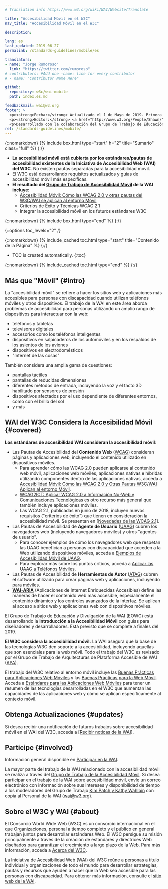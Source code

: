 ```yaml
---
# Translation info https://www.w3.org/wiki/WAI/Website/Translate

title: "Accesibilidad Móvil en el W3C"
nav_title: "Accesibilidad Móvil en el W3C"

description: 

lang: es
last_updated: 2019-06-27
permalink: /standards-guidelines/mobile/es

translators:
- name: "Jorge Rumoroso"
  link: "https://twitter.com/rumoroso"
# contributors: #Add one -name: line for every contributor
# - name: "Contributor Name Here"

github:
  repository: w3c/wai-mobile
  path: index.es.md

feedbackmail: wai@w3.org
footer: >
  <p><strong>Fecha:</strong> Actualizado el 1 de Mayo de 2019. Primera publicación en Enero de 2008.</p>
  <p><strong>Editor:</strong> <a href="http://www.w3.org/People/Shawn/">Shawn Lawton Henry</a>. Colaborador: <a href="http://www.w3.org/People/Brewer/">Judy Brewer</a>.</p>
  <p>Desarrollado con la colaboración del Grupo de Trabajo de Educación y Divulgación (<a href="http://www.w3.org/WAI/EO/">EOWG</a>).</p>
ref: /standards-guidelines/mobile/
---
```


{::nomarkdown}
{% include box.html type="start" h="2" title="Sumario" class="full" %}
{:/}

-   **La accesibilidad móvil está cubierta por los estándares/pautas de accesibilidad existentes de la Iniciativa de Accesibilidad Web (WAI) del W3C**. No existen pautas separadas para la accesibilidad móvil.
-   El W3C está desarrollando requisitos actualizados y guías de accesibilidad móvil más específicas.
-   **El resultado del [Grupo de Trabajo de Accesibilidad Móvil](https://www.w3.org/WAI/GL/mobile-a11y-tf/) de la WAI incluye:**
    -   [Accesibilidad Móvil: Cómo las WCAG 2.0 y otras pautas del W3C/WAI se aplican al entorno Móvil](http://www.w3.org/TR/mobile-accessibility-mapping/)
    -   Criterios de Éxito y Técnicas WCAG 2.1
    -   Integrar la accesibilidad móvil en los futuros estándares W3C

{::nomarkdown}
{% include box.html type="end" %}
{:/}


{::options toc_levels="2" /}

{::nomarkdown}
{% include_cached toc.html type="start" title="Contenido de la Página" %}
{:/}

-   TOC is created automatically.
{:toc}

{::nomarkdown}
{% include_cached toc.html type="end" %}
{:/}

## Más que "Móvil" {#intro}

La "accesibilidad móvil" se refiere a hacer los sitios web y aplicaciones más accesibles para personas con discapacidad cuando utilizan teléfonos móviles y otros dispositivos. El trabajo de la WAI en este área aborda problemas de accesibilidad para personas utilizando un amplio rango de dispositivos para interactuar con la web:

-   teléfonos y tabletas
-   televisores digitales
-   accesorios como los teléfonos inteligentes
-   dispositivos en salpicaderos de los automóviles y en los respaldos de los asientos de los aviones
-   dispositivos en electrodomésticos
-   "Internet de las cosas"

También considera una amplia gama de cuestiones:

-   pantallas táctiles
-   pantallas de reducidas dimensiones
-   diferentes métodos de entrada, incluyendo la voz y el tacto 3D habilitado por sensores de presión
-   dispositivos afectados por el uso dependiente de diferentes entornos, como con el brillo del sol
-   y más

## WAI del W3C Considera la Accesibilidad Móvil {#covered}

**Los estándares de accesibilidad WAI consideran la accesibilidad móvil**:

-   Las Pautas de Accesibilidad del **Contenido Web** ([WCAG](/standards-guidelines/wcag/)) consideran páginas y aplicaciones web, incluyendo el contenido utilizado en dispositivos móviles.
    -   Para aprender cómo las WCAG 2.0 pueden aplicarse al contenido web móvil, aplicaciones web móviles, aplicaciones nativas e híbridas utilizando componentes dentro de las aplicaciones nativas, acceda a [Accesibilidad Móvil: Cómo las WCAG 2.0 y Otras Pautas W3C/WAI Aplican al entorno Móvil](http://www.w3.org/TR/mobile-accessibility-mapping/).
    -   [WCAG2ICT: Aplicar WCAG 2.0 a Información No-Web y Comunicaciones Tecnológicas](http://www.w3.org/TR/wcag2ict/) es otro recurso más general que también incluye aplicaciones móviles.
    -   Las WCAG 2.1, publicadas en junio de 2018, incluyen nuevos requisitos ("criterios de éxito") que tienen en consideración la accesibilidad móvil. Se presentan en [[Novedades de las WCAG 2.1]](/standards-guidelines/wcag/new-in-21/).
-   Las Pautas de Accesibilidad de **Agente de Usuario**  ([UAAG](/standards-guidelines/uaag/)) cubren los navegadores web (incluyendo navegadores móviles) y otros "agentes de usuario".
    -   Para conocer ejemplos de cómo los navegadores web que respetan las UAAG benefician a personas con discapacidad que acceden a la Web utilizando dispositivos móviles, acceda a [Ejemplos de Accesibilidad Móvil de UAAG](http://www.w3.org/TR/IMPLEMENTING-UAAG20/mobile).
    -   Para explorar más sobre los puntos críticos, acceda a [Aplicar las UAAG a Teléfonos Móviles](http://www.w3.org/WAI/UA/work/wiki/Applying_UAAG_to_Mobile_Phones).
-   Las Pautas de Accesibilidad de **Herramientas de Autor** ([ATAG](/standards-guidelines/atag/)) cubren el software utilizado para crear páginas web y aplicaciones, incluyendo para móviles.
-   **[WAI-ARIA](/standards-guidelines/aria/)** (Aplicaciones de Internet Enriquecidas Accesibles) define las maneras de hacer el contenido web más accesible, especialmente el contenido dinámico y los controles avanzados de la interfaz. Se aplican al acceso a sitios web y aplicaciones web con dispositivos móviles.

El Grupo de Trabajo de Educación y Divulgación de la WAI (EOWG) está desarrollando la **Introducción a la Accesibilidad Móvil** con guías para diseñadores y desarrolladores. Está previsto que se complete a finales del 2019.

**El W3C considera la accesibilidad móvil.** La WAI asegura que la base de las tecnologías W3C den soporte a la accesibilidad, incluyendo aquellas que son esenciales para la web móvil. Todo el trabajo del W3C es revisado por el Grupo de Trabajo de Arquitecturas de Plataforma Accesible de WAI ([APA](https://www.w3.org/WAI/APA/)).

El trabajo del W3C relativo al entorno móvil incluye las [Buenas Prácticas para Aplicaciones Web Móviles](http://www.w3.org/TR/mwabp/) y las [Buenas Prácticas para la Web Móvil](http://www.w3.org/TR/mobile-bp/). Acceda a [Estándares para las Aplicaciones Web Móviles](http://www.w3.org/Mobile/mobile-web-app-state/) para tener un resumen de las tecnologías desarrolladas en el W3C que aumentan las capacidades de las aplicaciones web y cómo se aplican específicamente al contexto móvil.

## Obtenga Actualizaciones {#updates}

Si desea recibir una notificación de futuros trabajos sobre accesibilidad móvil en el WAI del W3C, acceda a [[Recibir noticas de la WAI]](/news/subscribe/).

## Participe {#involved}

Información general disponible en [Participar en la WAI](/about/participating/).

La mayor parte del trabajo de la WAI relacionado con la accesibilidad móvil se realiza a través del [Grupo de Trabajo de la Accesibilidad Móvil](https://www.w3.org/WAI/GL/mobile-a11y-tf/). Si desea participar en el trabajo de la WAI sobre accesibilidad móvil, envíe un correo electrónico con información sobre sus intereses y disponibilidad de tiempo a los moderadores del Grupo de Trabajo [Kim Patch y Kathy Wahlbin](mailto:kathy@interactiveaccessibility.com,Kim@redstartsystems.com?cc=wai@w3.org,shadi@w3.org&subject=Mobile%20Accessibility%20Task%20Force%20Enquiry) con copia al Personal de la WAI (wai@w3.org).

## Sobre el W3C y WAI {#about}

El Consorcio World Wide Web (W3C) es un consorcio internacional en el que Organizaciones, personal a tiempo completo y el público en general trabajan juntos para desarrollar estándares Web. El W3C persigue su misión principalmente a través de la creación de estándares y directrices Web diseñados para garantizar el crecimiento a largo plazo de la Web. Para más información, acceda a [Acerca del W3C](http://www.w3.org/Consortium/).

La Iniciativa de Accesibilidad Web (WAI) del W3C reúne a personas a título individual y organizaciones de todo el mundo para desarrollar estrategias, pautas y recursos que ayuden a hacer que la Web sea accesible para las personas con discapacidad. Para obtener más información, consulte el [sitio web de la WAI](http://www.w3.org/WAI/).
